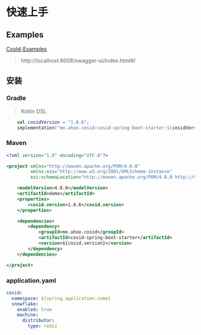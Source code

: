 # 快速上手

## Examples

[CosId-Examples](https://github.com/Ahoo-Wang/CosId/tree/main/cosid-example)

> http://localhost:8008/swagger-ui/index.html#/

## 安装

### Gradle

> Kotlin DSL

``` kotlin
    val cosidVersion = "1.8.6";
    implementation("me.ahoo.cosid:cosid-spring-boot-starter:${cosidVersion}")
```

### Maven

```xml
<?xml version="1.0" encoding="UTF-8"?>

<project xmlns="http://maven.apache.org/POM/4.0.0"
         xmlns:xsi="http://www.w3.org/2001/XMLSchema-instance"
         xsi:schemaLocation="http://maven.apache.org/POM/4.0.0 http://maven.apache.org/xsd/maven-4.0.0.xsd">

    <modelVersion>4.0.0</modelVersion>
    <artifactId>demo</artifactId>
    <properties>
        <cosid.version>1.8.6</cosid.version>
    </properties>

    <dependencies>
        <dependency>
            <groupId>me.ahoo.cosid</groupId>
            <artifactId>cosid-spring-boot-starter</artifactId>
            <version>${cosid.version}</version>
        </dependency>
    </dependencies>

</project>
```

### application.yaml

```yaml
cosid:
  namespace: ${spring.application.name}
  snowflake:
    enabled: true
    machine:
      distributor:
        type: redis
```

[//]: # ()
[//]: # (*[CosId-SnowflakeId]&#40;https://github.com/Ahoo-Wang/CosId/tree/main/cosid-core/src/main/java/me/ahoo/cosid/snowflake&#41;*)

[//]: # (主要解决 *SnowflakeId* 俩大问题：机器号分配问题、时钟回拨问题。 并且提供更加友好、灵活的使用体验。)

[//]: # ()
[//]: # (### MachineIdDistributor &#40;MachineId 分配器&#41;)

[//]: # ()
[//]: # (> 目前 *[CosId]&#40;https://github.com/Ahoo-Wang/CosId&#41;* 提供了以下三种 `MachineId` 分配器。)

[//]: # ()
[//]: # (#### ManualMachineIdDistributor)

[//]: # ()
[//]: # (```yaml)

[//]: # (cosid:)

[//]: # (  snowflake:)

[//]: # (    machine:)

[//]: # (      distributor:)

[//]: # (        type: manual)

[//]: # (        manual:)

[//]: # (          machine-id: 0)

[//]: # (```)

[//]: # ()
[//]: # (> 手动分配 `MachineId`。)

[//]: # ()
[//]: # (#### StatefulSetMachineIdDistributor)

[//]: # ()
[//]: # (```yaml)

[//]: # (cosid:)

[//]: # (  snowflake:)

[//]: # (    machine:)

[//]: # (      distributor:)

[//]: # (        type: stateful_set)

[//]: # (```)

[//]: # ()
[//]: # (> 使用 `Kubernetes` 的 `StatefulSet` 提供的稳定的标识 ID 作为机器号。)

[//]: # ()
[//]: # (#### RedisMachineIdDistributor)

[//]: # ()
[//]: # (![RedisMachineIdDistributor]&#40;../docs/RedisMachineIdDistributor.png&#41;)

[//]: # ()
[//]: # (```yaml)

[//]: # (cosid:)

[//]: # (  snowflake:)

[//]: # (    machine:)

[//]: # (      distributor:)

[//]: # (        type: redis)

[//]: # (```)

[//]: # ()
[//]: # (> 使用 `Redis` 作为机器号的分发存储。)

[//]: # ()
[//]: # (### ClockBackwardsSynchronizer &#40;时钟回拨同步器&#41;)

[//]: # ()
[//]: # (```yaml)

[//]: # (cosid:)

[//]: # (  snowflake:)

[//]: # (    clock-backwards:)

[//]: # (      spin-threshold: 10)

[//]: # (      broken-threshold: 2000)

[//]: # (```)

[//]: # ()
[//]: # (默认提供的 `DefaultClockBackwardsSynchronizer` 时钟回拨同步器使用主动等待同步策略，`spinThreshold`&#40;默认值 10 毫秒&#41; 用于设置自旋等待阈值， 当大于`spinThreshold`)

[//]: # (时使用线程休眠等待时钟同步，如果超过`brokenThreshold`&#40;默认值 2 秒&#41;时会直接抛出`ClockTooManyBackwardsException`异常。)

[//]: # ()
[//]: # (### MachineStateStorage &#40;机器状态存储&#41;)

[//]: # ()
[//]: # (```java)

[//]: # (public class MachineState {)

[//]: # (    public static final MachineState NOT_FOUND = of&#40;-1, -1&#41;;)

[//]: # (    private final int machineId;)

[//]: # (    private final long lastTimeStamp;)

[//]: # ()
[//]: # (    public MachineState&#40;int machineId, long lastTimeStamp&#41; {)

[//]: # (        this.machineId = machineId;)

[//]: # (        this.lastTimeStamp = lastTimeStamp;)

[//]: # (    })

[//]: # ()
[//]: # (    public int getMachineId&#40;&#41; {)

[//]: # (        return machineId;)

[//]: # (    })

[//]: # ()
[//]: # (    public long getLastTimeStamp&#40;&#41; {)

[//]: # (        return lastTimeStamp;)

[//]: # (    })

[//]: # ()
[//]: # (    public static MachineState of&#40;int machineId, long lastStamp&#41; {)

[//]: # (        return new MachineState&#40;machineId, lastStamp&#41;;)

[//]: # (    })

[//]: # (})

[//]: # (```)

[//]: # ()
[//]: # (```yaml)

[//]: # (cosid:)

[//]: # (  snowflake:)

[//]: # (    machine:)

[//]: # (      state-storage:)

[//]: # (        local:)

[//]: # (          state-location: ./cosid-machine-state/)

[//]: # (```)

[//]: # ()
[//]: # (默认提供的 `LocalMachineStateStorage` 本地机器状态存储，使用本地文件存储机器号、最近一次时间戳，用作 `MachineState` 缓存。)

[//]: # ()
[//]: # (### ClockSyncSnowflakeId &#40;主动时钟同步 `SnowflakeId`&#41;)

[//]: # ()
[//]: # (```yaml)

[//]: # (cosid:)

[//]: # (  snowflake:)

[//]: # (    share:)

[//]: # (      clock-sync: true)

[//]: # (```)

[//]: # ()
[//]: # (默认 `SnowflakeId` 当发生时钟回拨时会直接抛出 `ClockBackwardsException` 异常，而使用 `ClockSyncSnowflakeId` 会使用 `ClockBackwardsSynchronizer`)

[//]: # (主动等待时钟同步来重新生成 ID，提供更加友好的使用体验。)

[//]: # ()
[//]: # (### SafeJavaScriptSnowflakeId &#40;`JavaScript` 安全的 `SnowflakeId`&#41;)

[//]: # ()
[//]: # (```java)

[//]: # (SnowflakeId snowflakeId=SafeJavaScriptSnowflakeId.ofMillisecond&#40;1&#41;;)

[//]: # (```)

[//]: # ()
[//]: # (`JavaScript` 的 `Number.MAX_SAFE_INTEGER` 只有 53 位，如果直接将 63 位的 `SnowflakeId` 返回给前端，那么会值溢出的情况，通常我们可以将`SnowflakeId`)

[//]: # (转换为 `String` 类型或者自定义 `SnowflakeId` 位分配来缩短 `SnowflakeId` 的位数 使 `ID` 提供给前端时不溢出。)

[//]: # ()
[//]: # (### SnowflakeFriendlyId &#40;可以将 `SnowflakeId` 解析成可读性更好的 `SnowflakeIdState` &#41;)

[//]: # ()
[//]: # (```yaml)

[//]: # (cosid:)

[//]: # (  snowflake:)

[//]: # (    share:)

[//]: # (      friendly: true)

[//]: # (```)

[//]: # ()
[//]: # (```java)

[//]: # (public class SnowflakeIdState {)

[//]: # ()
[//]: # (    private final long id;)

[//]: # ()
[//]: # (    private final int machineId;)

[//]: # ()
[//]: # (    private final long sequence;)

[//]: # ()
[//]: # (    private final LocalDateTime timestamp;)

[//]: # (    /**)

[//]: # (     * {@link #timestamp}-{@link #machineId}-{@link #sequence})

[//]: # (     */)

[//]: # (    private final String friendlyId;)

[//]: # (})

[//]: # (```)

[//]: # ()
[//]: # (```java)

[//]: # (public interface SnowflakeFriendlyId extends SnowflakeId {)

[//]: # ()
[//]: # (    SnowflakeIdState friendlyId&#40;long id&#41;;)

[//]: # ()
[//]: # (    SnowflakeIdState ofFriendlyId&#40;String friendlyId&#41;;)

[//]: # ()
[//]: # (    default SnowflakeIdState friendlyId&#40;&#41; {)

[//]: # (        long id = generate&#40;&#41;;)

[//]: # (        return friendlyId&#40;id&#41;;)

[//]: # (    })

[//]: # (})

[//]: # (```)

[//]: # ()
[//]: # (```java)

[//]: # (        SnowflakeFriendlyId snowflakeFriendlyId=new DefaultSnowflakeFriendlyId&#40;snowflakeId&#41;;)

[//]: # (        SnowflakeIdState idState=snowflakeFriendlyId.friendlyId&#40;&#41;;)

[//]: # (        idState.getFriendlyId&#40;&#41;; //20210623131730192-1-0)

[//]: # (```)

[//]: # ()
[//]: # (## SegmentId &#40;号段模式&#41;)

[//]: # ()
[//]: # ([//]: # &#40;![SegmentId]&#40;../docs/SegmentId.png&#41;&#41;)
[//]: # ()
[//]: # (### RedisIdSegmentDistributor &#40;使用`Redis`作为号段分发后端存储&#41;)

[//]: # ()
[//]: # (```yaml)

[//]: # (cosid:)

[//]: # (  segment:)

[//]: # (    enabled: true)

[//]: # (    distributor:)

[//]: # (      type: redis)

[//]: # (```)

[//]: # ()
[//]: # (### JdbcIdSegmentDistributor &#40;使用关系型数据库`Db`作为号段分发后端存储&#41;)

[//]: # ()
[//]: # (> 初始化 `cosid` table)

[//]: # ()
[//]: # (```mysql)

[//]: # (create table if not exists cosid)

[//]: # (&#40;)

[//]: # (    name            varchar&#40;100&#41; not null comment '{namespace}.{name}',)

[//]: # (    last_max_id     bigint       not null default 0,)

[//]: # (    last_fetch_time bigint       not null,)

[//]: # (    constraint cosid_pk)

[//]: # (        primary key &#40;name&#41;)

[//]: # (&#41; engine = InnoDB;)

[//]: # ()
[//]: # (```)

[//]: # ()
[//]: # (```yaml)

[//]: # (spring:)

[//]: # (  datasource:)

[//]: # (    url: jdbc:mysql://localhost:3306/test_db)

[//]: # (    username: root)

[//]: # (    password: root)

[//]: # (cosid:)

[//]: # (  segment:)

[//]: # (    enabled: true)

[//]: # (    distributor:)

[//]: # (      type: jdbc)

[//]: # (      jdbc:)

[//]: # (        enable-auto-init-cosid-table: false)

[//]: # (        enable-auto-init-id-segment: true)

[//]: # (```)

[//]: # ()
[//]: # (开启 `enable-auto-init-id-segment:true` 之后，应用启动时会尝试创建 `idSegment` 记录，避免手动创建。类似执行了以下初始化sql脚本，不用担心误操作，因为 `name` 是主键。)

[//]: # ()
[//]: # (```mysql)

[//]: # (insert into cosid)

[//]: # (    &#40;name, last_max_id, last_fetch_time&#41;)

[//]: # (    value)

[//]: # (    &#40;'namespace.name', 0, unix_timestamp&#40;&#41;&#41;;)

[//]: # (```)

[//]: # ()
[//]: # (### SegmentChainId &#40;号段链模式&#41;)

[//]: # ()
[//]: # (![SegmentChainId]&#40;../docs/SegmentChainId.png&#41;)

[//]: # ()
[//]: # (```yaml)

[//]: # (cosid:)

[//]: # (  segment:)

[//]: # (    enabled: true)

[//]: # (    mode: chain)

[//]: # (    chain:)

[//]: # (      safe-distance: 5)

[//]: # (      prefetch-worker:)

[//]: # (        core-pool-size: 2)

[//]: # (        prefetch-period: 1s)

[//]: # (```)

[//]: # ()
[//]: # (## IdGeneratorProvider)

[//]: # ()
[//]: # (```yaml)

[//]: # (cosid:)

[//]: # (  snowflake:)

[//]: # (    provider:)

[//]: # (      bizA:)

[//]: # (        #      epoch:)

[//]: # (        #      timestamp-bit:)

[//]: # (        sequence-bit: 12)

[//]: # (      bizB:)

[//]: # (        #      epoch:)

[//]: # (        #      timestamp-bit:)

[//]: # (        sequence-bit: 12)

[//]: # (```)

[//]: # ()
[//]: # (```java)

[//]: # (IdGenerator idGenerator=idGeneratorProvider.get&#40;"bizA"&#41;;)

[//]: # (```)

[//]: # ()
[//]: # (在实际使用中我们一般不会所有业务服务使用同一个`IdGenerator`而是不同的业务使用不同的`IdGenerator`，那么`IdGeneratorProvider`就是为了解决这个问题而存在的，他是 `IdGenerator`)

[//]: # (的容器，可以通过业务名来获取相应的`IdGenerator`。)

[//]: # ()
[//]: # (### CosIdPlugin（MyBatis 插件）)

[//]: # ()
[//]: # (> Kotlin DSL)

[//]: # ()
[//]: # (``` kotlin)

[//]: # (    implementation&#40;"me.ahoo.cosid:cosid-mybatis:${cosidVersion}"&#41;)

[//]: # (```)

[//]: # ()
[//]: # (```java)

[//]: # ()
[//]: # (@Target&#40;{ElementType.FIELD}&#41;)

[//]: # (@Documented)

[//]: # (@Retention&#40;RetentionPolicy.RUNTIME&#41;)

[//]: # (public @interface CosId {)

[//]: # (    String value&#40;&#41; default IdGeneratorProvider.SHARE;)

[//]: # ()
[//]: # (    boolean friendlyId&#40;&#41; default false;)

[//]: # (})

[//]: # (```)

[//]: # ()
[//]: # (```java)

[//]: # (public class LongIdEntity {)

[//]: # ()
[//]: # (    @CosId&#40;value = "safeJs"&#41;)

[//]: # (    private Long id;)

[//]: # ()
[//]: # (    public Long getId&#40;&#41; {)

[//]: # (        return id;)

[//]: # (    })

[//]: # ()
[//]: # (    public void setId&#40;Long id&#41; {)

[//]: # (        this.id = id;)

[//]: # (    })

[//]: # (})

[//]: # ()
[//]: # (public class FriendlyIdEntity {)

[//]: # ()
[//]: # (    @CosId&#40;friendlyId = true&#41;)

[//]: # (    private String id;)

[//]: # ()
[//]: # (    public String getId&#40;&#41; {)

[//]: # (        return id;)

[//]: # (    })

[//]: # ()
[//]: # (    public void setId&#40;String id&#41; {)

[//]: # (        this.id = id;)

[//]: # (    })

[//]: # (})

[//]: # (```)

[//]: # ()
[//]: # (```java)

[//]: # ()
[//]: # (@Mapper)

[//]: # (public interface OrderRepository {)

[//]: # (    @Insert&#40;"insert into t_table &#40;id&#41; value &#40;#{id}&#41;;"&#41;)

[//]: # (    void insert&#40;LongIdEntity order&#41;;)

[//]: # ()
[//]: # (    @Insert&#40;{)

[//]: # (            "<script>",)

[//]: # (            "insert into t_friendly_table &#40;id&#41;",)

[//]: # (            "VALUES" +)

[//]: # (                    "<foreach item='item' collection='list' open='' separator=',' close=''>" +)

[//]: # (                    "&#40;#{item.id}&#41;" +)

[//]: # (                    "</foreach>",)

[//]: # (            "</script>"}&#41;)

[//]: # (    void insertList&#40;List<FriendlyIdEntity> list&#41;;)

[//]: # (})

[//]: # (```)

[//]: # ()
[//]: # (```java)

[//]: # (        LongIdEntity entity=new LongIdEntity&#40;&#41;;)

[//]: # (        entityRepository.insert&#40;entity&#41;;)

[//]: # (        /**)

[//]: # (         * {)

[//]: # (         *   "id": 208796080181248)

[//]: # (         * })

[//]: # (         */)

[//]: # (        return entity;)

[//]: # (```)

[//]: # ()
[//]: # ()
